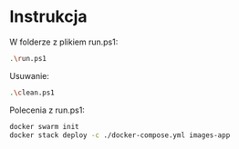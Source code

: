 # Instrukcja
W folderze z plikiem run.ps1:
```sh
.\run.ps1
```
Usuwanie:
```sh
.\clean.ps1  
``` 

Polecenia z run.ps1:
```sh
docker swarm init
docker stack deploy -c ./docker-compose.yml images-app
``` 
